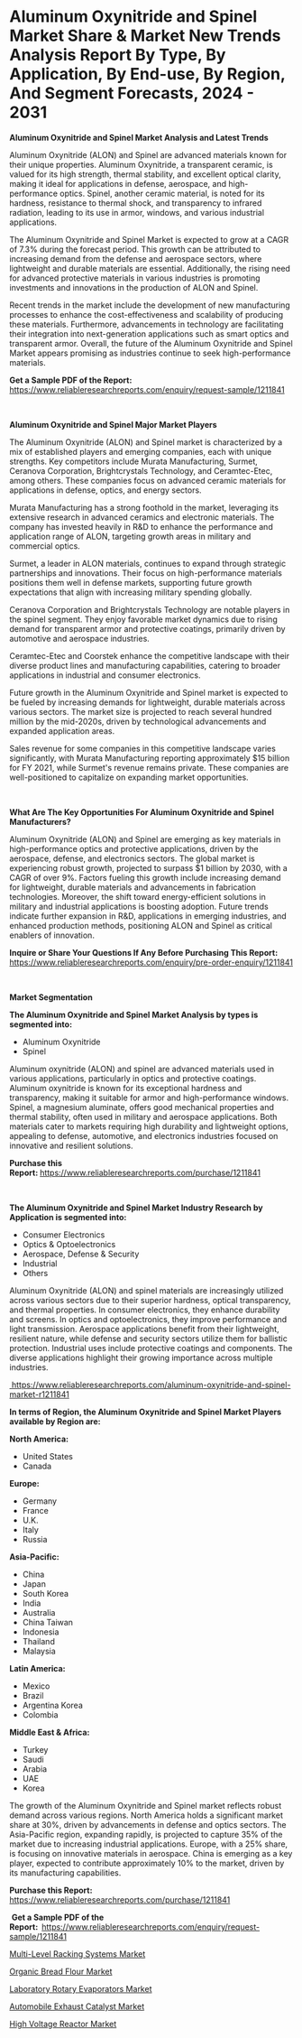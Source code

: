 <p><h1>Aluminum Oxynitride and Spinel Market Share & Market New Trends Analysis Report By Type, By Application, By End-use, By Region, And Segment Forecasts, 2024 - 2031</h1></p><p><strong>Aluminum Oxynitride and Spinel Market Analysis and Latest Trends</strong></p>
<p><p>Aluminum Oxynitride (ALON) and Spinel are advanced materials known for their unique properties. Aluminum Oxynitride, a transparent ceramic, is valued for its high strength, thermal stability, and excellent optical clarity, making it ideal for applications in defense, aerospace, and high-performance optics. Spinel, another ceramic material, is noted for its hardness, resistance to thermal shock, and transparency to infrared radiation, leading to its use in armor, windows, and various industrial applications.</p><p>The Aluminum Oxynitride and Spinel Market is expected to grow at a CAGR of 7.3% during the forecast period. This growth can be attributed to increasing demand from the defense and aerospace sectors, where lightweight and durable materials are essential. Additionally, the rising need for advanced protective materials in various industries is promoting investments and innovations in the production of ALON and Spinel.</p><p>Recent trends in the market include the development of new manufacturing processes to enhance the cost-effectiveness and scalability of producing these materials. Furthermore, advancements in technology are facilitating their integration into next-generation applications such as smart optics and transparent armor. Overall, the future of the Aluminum Oxynitride and Spinel Market appears promising as industries continue to seek high-performance materials.</p></p>
<p><strong>Get a Sample PDF of the Report:&nbsp;</strong> <a href="https://www.reliableresearchreports.com/enquiry/request-sample/1211841?utm_campaign=37&utm_medium=2&utm_source=Github&utm_content=ia&utm_term=18102024&utm_id=aluminum-oxynitride-and-spinel">https://www.reliableresearchreports.com/enquiry/request-sample/1211841</a></p>
<p>&nbsp;</p>
<p><strong>Aluminum Oxynitride and Spinel Major Market Players</strong></p>
<p><p>The Aluminum Oxynitride (ALON) and Spinel market is characterized by a mix of established players and emerging companies, each with unique strengths. Key competitors include Murata Manufacturing, Surmet, Ceranova Corporation, Brightcrystals Technology, and Ceramtec-Etec, among others. These companies focus on advanced ceramic materials for applications in defense, optics, and energy sectors.</p><p>Murata Manufacturing has a strong foothold in the market, leveraging its extensive research in advanced ceramics and electronic materials. The company has invested heavily in R&D to enhance the performance and application range of ALON, targeting growth areas in military and commercial optics.</p><p>Surmet, a leader in ALON materials, continues to expand through strategic partnerships and innovations. Their focus on high-performance materials positions them well in defense markets, supporting future growth expectations that align with increasing military spending globally.</p><p>Ceranova Corporation and Brightcrystals Technology are notable players in the spinel segment. They enjoy favorable market dynamics due to rising demand for transparent armor and protective coatings, primarily driven by automotive and aerospace industries.</p><p>Ceramtec-Etec and Coorstek enhance the competitive landscape with their diverse product lines and manufacturing capabilities, catering to broader applications in industrial and consumer electronics.</p><p>Future growth in the Aluminum Oxynitride and Spinel market is expected to be fueled by increasing demands for lightweight, durable materials across various sectors. The market size is projected to reach several hundred million by the mid-2020s, driven by technological advancements and expanded application areas.</p><p>Sales revenue for some companies in this competitive landscape varies significantly, with Murata Manufacturing reporting approximately $15 billion for FY 2021, while Surmet's revenue remains private. These companies are well-positioned to capitalize on expanding market opportunities.</p></p>
<p>&nbsp;</p>
<p><strong>What Are The Key Opportunities For Aluminum Oxynitride and Spinel Manufacturers?</strong></p>
<p><p>Aluminum Oxynitride (ALON) and Spinel are emerging as key materials in high-performance optics and protective applications, driven by the aerospace, defense, and electronics sectors. The global market is experiencing robust growth, projected to surpass $1 billion by 2030, with a CAGR of over 9%. Factors fueling this growth include increasing demand for lightweight, durable materials and advancements in fabrication technologies. Moreover, the shift toward energy-efficient solutions in military and industrial applications is boosting adoption. Future trends indicate further expansion in R&D, applications in emerging industries, and enhanced production methods, positioning ALON and Spinel as critical enablers of innovation.</p></p>
<p><strong>Inquire or Share Your Questions If Any Before Purchasing This Report:</strong> <a href="https://www.reliableresearchreports.com/enquiry/pre-order-enquiry/1211841?utm_campaign=37&utm_medium=2&utm_source=Github&utm_content=ia&utm_term=18102024&utm_id=aluminum-oxynitride-and-spinel">https://www.reliableresearchreports.com/enquiry/pre-order-enquiry/1211841</a></p>
<p>&nbsp;</p>
<p><strong>Market Segmentation</strong></p>
<p><strong>The Aluminum Oxynitride and Spinel Market Analysis by types is segmented into:</strong></p>
<p><ul><li>Aluminum Oxynitride</li><li>Spinel</li></ul></p>
<p><p>Aluminum oxynitride (ALON) and spinel are advanced materials used in various applications, particularly in optics and protective coatings. Aluminum oxynitride is known for its exceptional hardness and transparency, making it suitable for armor and high-performance windows. Spinel, a magnesium aluminate, offers good mechanical properties and thermal stability, often used in military and aerospace applications. Both materials cater to markets requiring high durability and lightweight options, appealing to defense, automotive, and electronics industries focused on innovative and resilient solutions.</p></p>
<p><strong>Purchase this Report:&nbsp;</strong><a href="https://www.reliableresearchreports.com/purchase/1211841?utm_campaign=37&utm_medium=2&utm_source=Github&utm_content=ia&utm_term=18102024&utm_id=aluminum-oxynitride-and-spinel">https://www.reliableresearchreports.com/purchase/1211841</a></p>
<p>&nbsp;</p>
<p><strong>The Aluminum Oxynitride and Spinel Market Industry Research by Application is segmented into:</strong></p>
<p><ul><li>Consumer Electronics</li><li>Optics & Optoelectronics</li><li>Aerospace, Defense & Security</li><li>Industrial</li><li>Others</li></ul></p>
<p><p>Aluminum Oxynitride (ALON) and spinel materials are increasingly utilized across various sectors due to their superior hardness, optical transparency, and thermal properties. In consumer electronics, they enhance durability and screens. In optics and optoelectronics, they improve performance and light transmission. Aerospace applications benefit from their lightweight, resilient nature, while defense and security sectors utilize them for ballistic protection. Industrial uses include protective coatings and components. The diverse applications highlight their growing importance across multiple industries.</p></p>
<p><a href="https://www.reliableresearchreports.com/aluminum-oxynitride-and-spinel-market-r1211841?utm_campaign=37&utm_medium=2&utm_source=Github&utm_content=ia&utm_term=18102024&utm_id=aluminum-oxynitride-and-spinel">&nbsp;https://www.reliableresearchreports.com/aluminum-oxynitride-and-spinel-market-r1211841</a></p>
<p><strong>In terms of Region, the Aluminum Oxynitride and Spinel Market Players available by Region are:</strong></p>
<p>
    <p> <strong> North America: </strong>
        <ul>
            <li>United States</li>
            <li>Canada</li>
        </ul>
        </p> 
    <p> <strong> Europe: </strong>
        <ul>
            <li>Germany</li>
            <li>France</li>
            <li>U.K.</li>
            <li>Italy</li>
            <li>Russia</li>
        </ul>
        </p> 
    <p> <strong> Asia-Pacific: </strong>
        <ul>
            <li>China</li>
            <li>Japan</li>
            <li>South Korea</li>
            <li>India</li>
            <li>Australia</li>
            <li>China Taiwan</li>
            <li>Indonesia</li>
            <li>Thailand</li>
            <li>Malaysia</li>
        </ul>
        </p> 
    <p> <strong> Latin America: </strong>
        <ul>
            <li>Mexico</li>
            <li>Brazil</li>
            <li>Argentina Korea</li>
            <li>Colombia</li>
        </ul>
        </p> 
    <p> <strong> Middle East & Africa: </strong>
        <ul>
            <li>Turkey</li>
            <li>Saudi</li>
            <li>Arabia</li>
            <li>UAE</li>
            <li>Korea</li>
        </ul>
    </p>
    </p>
<p><p>The growth of the Aluminum Oxynitride and Spinel market reflects robust demand across various regions. North America holds a significant market share at 30%, driven by advancements in defense and optics sectors. The Asia-Pacific region, expanding rapidly, is projected to capture 35% of the market due to increasing industrial applications. Europe, with a 25% share, is focusing on innovative materials in aerospace. China is emerging as a key player, expected to contribute approximately 10% to the market, driven by its manufacturing capabilities.</p></p>
<p><strong>Purchase this Report: </strong><a href="https://www.reliableresearchreports.com/purchase/1211841?utm_campaign=37&utm_medium=2&utm_source=Github&utm_content=ia&utm_term=18102024&utm_id=aluminum-oxynitride-and-spinel">https://www.reliableresearchreports.com/purchase/1211841</a></p>
<p>&nbsp;<strong>Get a Sample PDF of the Report:&nbsp;&nbsp;</strong><a href="https://www.reliableresearchreports.com/enquiry/request-sample/1211841?utm_campaign=37&utm_medium=2&utm_source=Github&utm_content=ia&utm_term=18102024&utm_id=aluminum-oxynitride-and-spinel">https://www.reliableresearchreports.com/enquiry/request-sample/1211841</a></p>
<p><strong></strong></p>
<p><p><a href="https://github.com/GRUBBSCHARLES/Market-Research-Report-List-1/blob/main/multi-level-racking-systems-market.md?utm_campaign=37&utm_medium=2&utm_source=Github&utm_content=ia&utm_term=18102024&utm_id=aluminum-oxynitride-and-spinel">Multi-Level Racking Systems Market</a></p><p><a href="https://www.linkedin.com/pulse/organic-bread-flour-market-pulse-113-expansion-blueprint-xxxoe?utm_campaign=37&utm_medium=2&utm_source=Github&utm_content=ia&utm_term=18102024&utm_id=aluminum-oxynitride-and-spinel">Organic Bread Flour Market</a></p><p><a href="https://www.linkedin.com/pulse/laboratory-rotary-evaporators-market-ecosystem-competitive-qrusc?utm_campaign=37&utm_medium=2&utm_source=Github&utm_content=ia&utm_term=18102024&utm_id=aluminum-oxynitride-and-spinel">Laboratory Rotary Evaporators Market</a></p><p><a href="https://github.com/HaroldWalker405/Market-Research-Report-List-1/blob/main/automobile-exhaust-catalyst-market.md?utm_campaign=37&utm_medium=2&utm_source=Github&utm_content=ia&utm_term=18102024&utm_id=aluminum-oxynitride-and-spinel">Automobile Exhaust Catalyst Market</a></p><p><a href="https://issuu.com/reportprime-2/docs/high-voltage-reactor-market-size-20_363f7303247003?utm_campaign=37&utm_medium=2&utm_source=Github&utm_content=ia&utm_term=18102024&utm_id=aluminum-oxynitride-and-spinel">High Voltage Reactor Market</a></p></p>